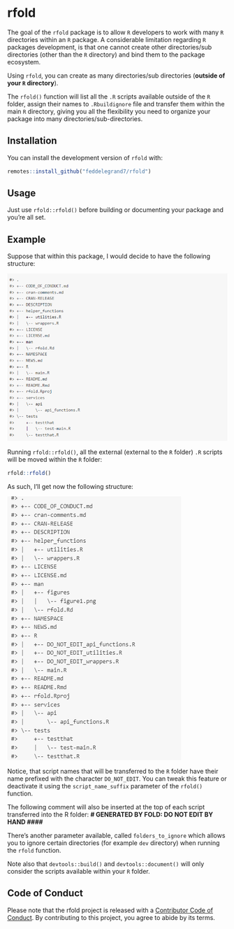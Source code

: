 
<!-- README.md is generated from README.Rmd. Please edit that file -->

# rfold

<!-- badges: start -->
<!-- badges: end -->

The goal of the `rfold` package is to allow `R` developers to work with
many `R` directories within an `R` package. A considerable limitation
regarding `R` packages development, is that one cannot create other
directories/sub directories (other than the `R` directory) and bind them
to the package ecosystem.

Using `rfold`, you can create as many directories/sub directories
(**outside of your `R` directory**).

The `rfold()` function will list all the `.R` scripts available outside
of the `R` folder, assign their names to `.Rbuildignore` file and
transfer them within the main `R` directory, giving you all the
flexibility you need to organize your package into many
directories/sub-directories.

## Installation

You can install the development version of `rfold` with:

``` r
remotes::install_github("feddelegrand7/rfold")
```

## Usage

Just use `rfold::rfold()` before building or documenting your package
and you’re all set.

## Example

Suppose that within this package, I would decide to have the following
structure:

![](man/figures/figure1.png)

Running `rfold::rfold()`, all the external (external to the `R` folder)
`.R` scripts will be moved within the `R` folder:

``` r
rfold::rfold()
```

As such, I’ll get now the following structure:

![](man/figures/figure2.png)

Notice, that script names that will be transferred to the `R` folder
have their name prefixed with the character `DO_NOT_EDIT`. You can tweak
this feature or deactivate it using the `script_name_suffix` parameter
of the `rfold()` function.

The following comment will also be inserted at the top of each script
transferred into the R folder: **\# GENERATED BY FOLD: DO NOT EDIT BY
HAND \####**

There’s another parameter available, called `folders_to_ignore` which
allows you to ignore certain directories (for example `dev` directory)
when running the `rfold` function.

Note also that `devtools::build()` and `devtools::document()` will only
consider the scripts available within your `R` folder.

## Code of Conduct

Please note that the rfold project is released with a [Contributor Code
of
Conduct](https://contributor-covenant.org/version/2/0/CODE_OF_CONDUCT.html).
By contributing to this project, you agree to abide by its terms.
